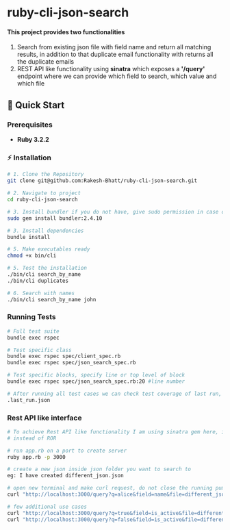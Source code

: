 # ruby-cli-json-search
#### This project provides two functionalities
1. Search from existing json file with field name and return all matching results, in addition to that duplicate email functionality with returns all the duplicate emails
2. REST API like functionality using **sinatra** which exposes a **'/query'** endpoint where we can provide which field to search, which value and which file

## 🚀 Quick Start

### Prerequisites
- **Ruby 3.2.2**

### ⚡ Installation
```bash
# 1. Clone the Repository
git clone git@github.com:Rakesh-Bhatt/ruby-cli-json-search.git

# 2. Navigate to project
cd ruby-cli-json-search

# 3. Install bundler if you do not have, give sudo permission in case of error
sudo gem install bundler:2.4.10

# 3. Install dependencies
bundle install

# 5. Make executables ready
chmod +x bin/cli

# 5. Test the installation
./bin/cli search_by_name
./bin/cli duplicates

# 6. Search with names
./bin/cli search_by_name john
```

### Running Tests
```bash
# Full test suite
bundle exec rspec

# Test specific class
bundle exec rspec spec/client_spec.rb
bundle exec rspec spec/json_search_spec.rb

# Test specific blocks, specify line or top level of block
bundle exec rspec spec/json_search_spec.rb:20 #line number

# After running all test cases we can check test coverage of last run, check
.last_run.json
```

### Rest API like interface
```bash
# To achieve Rest API like functionality I am using sinatra gem here, it is lightweight alternative
# instead of ROR

# run app.rb on a port to create server
ruby app.rb -p 3000

# create a new json inside json folder you want to search to
eg: I have created different_json.json

# open new terminal and make curl request, do not close the running puma server
curl "http://localhost:3000/query?q=alice&field=name&file=different_json.json"

# few additional use cases
curl "http://localhost:3000/query?q=true&field=is_active&file=different_json.json"
curl "http://localhost:3000/query?q=false&field=is_active&file=different_json.json"
```
